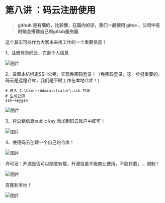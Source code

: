 # 第八讲 ：码云注册使用



> **github 是有墙的，比较慢，在国内的话，我们一般使用 gitee ，公司中有时候会搭建自己的gitlab服务器**

这个其实可以作为大家未来找工作的一个重要信息！

1、注册登录码云，完善个人信息

![图片](https://gitee.com/liangjie0509/MarkdownPhoto/raw/main/img/202205011130626.jpeg)

2、设置本机绑定SSH公钥，实现免密码登录！（免密码登录，这一步挺重要的，码云是远程仓库，我们是平时工作在本地仓库！)

```
# 进入 C:\Users\Administrator\.ssh 目录
# 生成公钥
ssh-keygen
```

![图片](https://gitee.com/liangjie0509/MarkdownPhoto/raw/main/img/202205011131389.jpeg)

3、将公钥信息public key 添加到码云账户中即可！

![图片](https://gitee.com/liangjie0509/MarkdownPhoto/raw/main/img/202205011131795.png)

4、使用码云创建一个自己的仓库！

![图片](https://gitee.com/liangjie0509/MarkdownPhoto/raw/main/img/202205011132606.png)

许可证：开源是否可以随意转载，开源但是不能商业使用，不能转载，...  限制！

![图片](https://gitee.com/liangjie0509/MarkdownPhoto/raw/main/img/202205011132153.jpeg)

克隆到本地！

![图片](https://gitee.com/liangjie0509/MarkdownPhoto/raw/main/img/202205011132244.jpeg)
